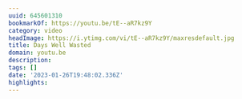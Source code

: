 ```yaml
---
uuid: 645601310
bookmarkOf: https://youtu.be/tE--aR7kz9Y
category: video
headImage: https://i.ytimg.com/vi/tE--aR7kz9Y/maxresdefault.jpg
title: Days Well Wasted
domain: youtu.be
description: 
tags: []
date: '2023-01-26T19:48:02.336Z'
highlights: 
---
```




